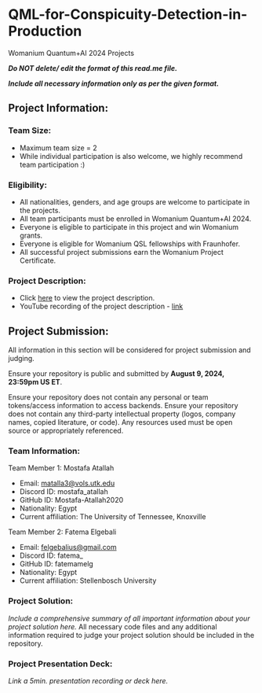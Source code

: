 # QML-for-Conspicuity-Detection-in-Production
Womanium Quantum+AI 2024 Projects

_**Do NOT delete/ edit the format of this read.me file.**_

_**Include all necessary information only as per the given format.**_

## Project Information:

### Team Size:
  - Maximum team size = 2
  - While individual participation is also welcome, we highly recommend team participation :)

### Eligibility:
  - All nationalities, genders, and age groups are welcome to participate in the projects.
  - All team participants must be enrolled in Womanium Quantum+AI 2024.
  - Everyone is eligible to participate in this project and win Womanium grants.
  - Everyone is eligible for Womanium QSL fellowships with Fraunhofer.
  - All successful project submissions earn the Womanium Project Certificate.

### Project Description:
  - Click [here](https://drive.google.com/file/d/1AcctFeXjchtEhYzPUsHpP_b4HGlI4kq9/view?usp=sharing) to view the project description.
  - YouTube recording of the project description - [link]()

## Project Submission:
All information in this section will be considered for project submission and judging.

Ensure your repository is public and submitted by **August 9, 2024, 23:59pm US ET**.

Ensure your repository does not contain any personal or team tokens/access information to access backends. Ensure your repository does not contain any third-party intellectual property (logos, company names, copied literature, or code). Any resources used must be open source or appropriately referenced.

### Team Information:
Team Member 1: Mostafa Atallah
 - Email: matalla3@vols.utk.edu
 - Discord ID: mostafa_atallah
 - GitHub ID: Mostafa-Atallah2020
 - Nationality: Egypt
 - Current affiliation: The University of Tennessee, Knoxville

Team Member 2: Fatema Elgebali
 - Email: felgebalius@gmail.com
 - Discord ID: fatema_
 - GitHub ID: fatemamelg
 - Nationality: Egypt
 - Current affiliation: Stellenbosch University

### Project Solution:
_Include a comprehensive summary of all important information about your project solution here._
All necessary code files and any additional information required to judge your project solution should be included in the repository. 

### Project Presentation Deck:
_Link a 5min. presentation recording or deck here._

